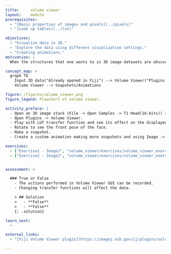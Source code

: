 ```yaml
---
title:     volume viewer
layout:    module
prerequisites:
  - "[Basic properties of images and pixels](../pixels)"
  - "[Look up tables](../lut)"

objectives:
  - "Visualize data in 3D."
  - "Explore the data using different visualization settings."
  - "Creating animations."
motivation: |
  When the structures that one wants to in 3D image datasets are obscured in the 2D visualization, exploring and understanding the data in 3D can be much intuitive and easier. "Volume Viewer" plugin in Fiji can be used for this purpose. It also allows to use intensity settings to highlight regions of interest and save snapshots that can be used to create a custom animation.

concept_map: >
  graph TD
    Input 3D data("Already opened in Fiji") --> Volume Viewer("Plugins -> Volume Viewer")
    Volume Viewer --> Snapshots/Animations

figure: /figures/volume_viewer.png
figure_legend: Flowchart of volume viewer.

activity_preface: |
  - Open an 3D image stack (File -> Open Samples -> T1 Head(16-bits)) in Fiji.
  - Open Plugins -> Volume Viewer.
  - Play with LUT transfer function and see its effect on the displayed data.
  - Rotate to see the front pose of the face.
  - Make a snapshot.  
  - Create a custom animation making more snapshots and using Image -> Stacks -> Images to Stack.

exercises:
  - ["Exercise1 - ImageJ", "volume_viewer/exercises/volume_viewer_exercise.md"]
  - ["Exercise2 - ImageJ", "volume_viewer/exercises/volume_viewer_exercise2.md"]


assessment: >

  ### True or False
    - The actions performed in Volume Viewer GUI can be recorded.
    - Changing transfer functions will affect the data.

    > ## Solution
    >   - **False**
    >   - **False**
    {: .solution}

learn_next:
  -

external_links:
  - "[Fiji Volume Viewer plugin](https://imagej.nih.gov/ij/plugins/volume-viewer.html)"

---
```

